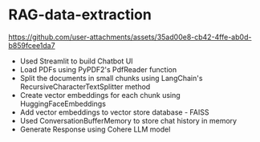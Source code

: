 # RAG-data-extraction


https://github.com/user-attachments/assets/35ad00e8-cb42-4ffe-ab0d-b859fcee1da7


- Used Streamlit to build Chatbot UI
- Load PDFs using PyPDF2's PdfReader function
- Split the documents in small chunks using LangChain's RecursiveCharacterTextSplitter method
- Create vector embeddings for each chunk using HuggingFaceEmbeddings
- Add vector embeddings to vector store database - FAISS
- Used ConversationBufferMemory to store chat history in memory
- Generate Response using Cohere LLM model

